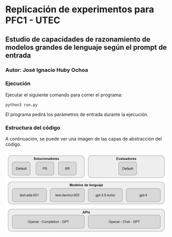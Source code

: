 # Replicación de experimentos para PFC1 - UTEC
## Estudio de capacidades de razonamiento de modelos grandes de lenguaje según el prompt de entrada
### Autor: José Ignacio Huby Ochoa

### Ejecución

Ejecutar el siguiente comando para correr el programa:
```
python3 run.py
```

El programa pedirá los parámetros de entrada durante la ejecución.


### Estructura del código

A continuación, se puede ver una imagen de las capas de abstracción del código.

![Capas de abstracción del código](layers.png)